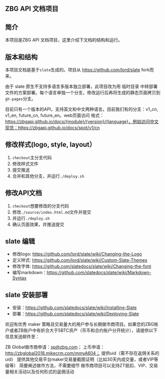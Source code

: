 ZBG API 文档项目
-----

## 简介

本项目是ZBG API 文档项目，这里介绍下文档的结构和运行。

## 版本和结构

本项目文档是基于`slate`生成的。项目从 https://github.com/lord/slate fork而来。

由于 slate 原生不支持多语言多版本独立部署，此项目改为用 临时目录 中转部署文件的方案部署。每个语言单独一个分支，修改运行后再将生成的静态页面拷贝到`gh-pages`分支。

目前只有一个版本的API，支持英文和中文两种语言。目前我们有的分支：v1_cn, v1_en, future_cn, future_en。web页面访问
格式：https://zbgapi.github.io/docs/{module}/{version}/{language}，例如访问中文现货：https://zbgapi.github.io/docs/spot/v1/cn

## 修改样式(logo, style, layout）

1. `checkout`主分支代码
2. 修改样式文件
3. 提交推送
4. 合并和其他分支，并运行`./deploy.sh`

## 修改API文档

1. `checkout`想要修改的分支代码
2. 修改`./source/index.html.md`文件并提交
3. 并运行`./deploy.sh`
4. 确认页面效果，并推送提交

## slate 编辑

- 修改logo: https://github.com/lord/slate/wiki/Changing-the-Logo
- 定义样式: https://github.com/lord/slate/wiki/Custom-Slate-Themes
- 修改字体: https://github.com/slatedocs/slate/wiki/Changing-the-font
- 编写markdown：https://github.com/slatedocs/slate/wiki/Markdown-Syntax

## slate 安装部署

- 安装：https://github.com/slatedocs/slate/wiki/Installing-Slate
- 部署：https://github.com/slatedocs/slate/wiki/Deploying-Slate



欢迎有优秀 maker 策略且交易量大的用户参与长期做市商项目。如果您的ZBG账户或者ZB账户中有折合大于5BTC资产（币币和合约账户分开统计），请提供以下信息发送邮件至：

ZB Global做市商申请：sp@zbg.com；
上币申请：http://zbglobal2018.mikecrm.com/mmyA604；
提供uid（需不存在返佣关系的uid）
提供其他交易平台maker交易量截图证明（比如30天内成交量，或者VIP等级等）
简要阐述做市方法，不需要细节
做市商项目可以支持ZT抵扣、VIP、交易量相关活动以及任何形式的返佣活动
